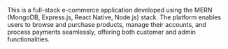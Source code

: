 This is a full-stack e-commerce application developed using the MERN (MongoDB, Express.js, React Native, Node.js) stack. The platform enables users to browse and purchase products, manage their accounts, and process payments seamlessly, offering both customer and admin functionalities.

